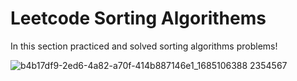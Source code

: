 # Leetcode Sorting Algorithems
In this section practiced and solved sorting algorithms problems!

![b4b17df9-2ed6-4a82-a70f-414b887146e1_1685106388 2354567](https://github.com/Nadia-Mas/LeetCode_Solutions/assets/88572957/ff884342-e6a9-4195-918a-cf6da71ca5a3)
